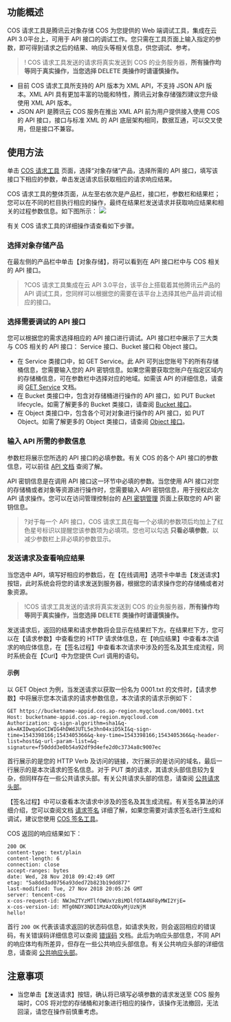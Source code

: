 ## 功能概述

COS 请求工具是腾讯云对象存储 COS 为您提供的 Web 端调试工具，集成在云 API 3.0平台上，可用于 API 接口的调试工作。您只需在工具页面上输入指定的参数，即可得到请求之后的结果、响应头等相关信息，供您调试、参考。

>! COS 请求工具发送的请求将真实发送到 COS 的业务服务器，**所有操作均等同于真实操作，当您选择 DELETE 类操作时请谨慎操作。**

- 目前 COS 请求工具所支持的 API 版本为 XML API，不支持 JSON API 版本。XML API 具有更加丰富的功能和特性，腾讯云对象存储强烈建议您升级使用 XML API 版本。
- JSON API 是腾讯云 COS 服务在推出 XML API 前为用户提供接入使用 COS 的 API 接口，接口与标准 XML 的 API 底层架构相同，数据互通，可以交叉使用，但是接口不兼容。

## 使用方法

单击 [COS 请求工具](https://console.cloud.tencent.com/api/explorer?Product=cos) 页面，选择“对象存储”产品，选择所需的 API 接口，填写该接口下相应的参数，单击发送请求后获取相应的请求响应结果。

COS 请求工具的整体页面，从左至右依次是产品栏，接口栏，参数栏和结果栏；您可以在不同的栏目执行相应的操作，最终在结果栏发送请求并获取响应结果和相关的过程参数信息。如下图所示：
![](https://main.qcloudimg.com/raw/1d38b2e84aa0f63b462b6117c0b0c5d0.png)

有关 COS 请求工具的详细操作请查看如下步骤。

### 选择对象存储产品

在最左侧的产品栏中单击【对象存储】，将可以看到在 API 接口栏中与 COS 相关的 API 接口。

>?COS 请求工具集成在云 API 3.0平台，该平台上搭载着其他腾讯云产品的 API 调试工具，您同样可以根据您的需要在该平台上选择其他产品并调试相应的接口。

### 选择需要调试的 API 接口

您可以根据您的需求选择相应的 API 接口进行调试。API 接口栏中展示了三大类与 COS 相关的 API 接口： Service 接口、Bucket 接口和 Object 接口。

- 在 Service 类接口中，如 GET Service。此 API 可列出您账号下的所有存储桶信息，您需要输入您的 API 密钥信息。如果您需要获取您账户在指定区域内的存储桶信息，可在参数栏中选择对应的地域。如需该 API 的详细信息，请查阅 [GET Service](https://cloud.tencent.com/document/product/436/8291) 文档。
- 在 Bucket 类接口中，包含对存储桶进行操作的 API 接口，如 PUT Bucket lifecycle。如需了解更多的 Bucket 类接口，请查阅 [Bucket 接口](https://cloud.tencent.com/document/product/436/7731)。
- 在 Object 类接口中，包含各个可对对象进行操作的 API 接口，如 PUT Object。如需了解更多的 Object 类接口，请查阅 [Object 接口](https://cloud.tencent.com/document/product/436/7739)。

### 输入 API 所需的参数信息

参数栏将展示您所选的 API 接口的必填参数。有关 COS 的各个 API 接口的参数信息，可以前往 [API 文档](https://cloud.tencent.com/document/product/436/10009) 查阅了解。

API 密钥信息是在调用 API 接口这一环节中必填的参数。当您使用 API 接口对您的存储桶或者对象等资源进行操作时，您需要输入 API 密钥信息，用于授权此次 API 请求操作。您可以在访问管理控制台的 [API 密钥管理](https://console.cloud.tencent.com/cam/capi) 页面上获取您的 API 密钥信息。

>?对于每一个 API 接口，COS 请求工具在每一个必填的参数项后均加上了红色星号标识以提醒您该参数项为必填项。您也可以勾选 **只看必填参数**，以减少参数栏上非必填的参数显示。

### 发送请求及查看响应结果

当您选中 API，填写好相应的参数后，在【在线调用】选项卡中单击【发送请求】按钮，此时系统会将您的请求发送到服务器，根据您的请求操作您的存储桶或者对象资源。

>!COS 请求工具发送的请求将真实发送到 COS 的业务服务器，**所有操作均等同于真实操作，当您选择 DELETE 类操作时请谨慎操作。**

发送请求后，返回的结果和请求参数将会显示在结果栏下方。在结果栏下方，您可以在【请求参数】中查看您的 HTTP 请求体信息，在【响应结果】中查看本次请求的响应体信息，在【签名过程】中查看本次请求中涉及的签名及其生成流程，同时系统会在【Curl】中为您提供 Curl 调用的语句。

#### 示例

以 GET Object 为例，当发送请求以获取一份名为 0001.txt 的文件时，【请求参数】中将展示您本次请求的请求参数信息，本次请求的请求示例如下：

```
GET https://bucketname-appid.cos.ap-region.myqcloud.com/0001.txt
Host: bucketname-appid.cos.ap-region.myqcloud.com
Authorization: q-sign-algorithm=sha1&q-ak=AKIDwqaGoCIWIG4hDWdJUTL5e3hn04xiD5kI&q-sign-time=1543398166;1543405366&q-key-time=1543398166;1543405366&q-header-list=host&q-url-param-list=&q-signature=f50ddd3e0b54a92df9d4efe2d0c3734a8c9007ec
```

首行展示的是您的 HTTP Verb 及访问的链接，次行展示的是访问的域名，最后一行展示的是本次请求的签名信息。对于 PUT 类的请求，其请求头部信息较为复杂，但同样存在一些公共请求头部。有关公共请求头部的信息，请查阅 [公共请求头部](https://cloud.tencent.com/document/product/436/7728)。

【签名过程】中可以查看本次请求中涉及的签名及其生成流程。有关签名算法的详细介绍，您可以查阅文档 [请求签名](https://cloud.tencent.com/document/product/436/7778) 详细了解，如果您需要对请求签名进行生成和调试，建议您使用 [COS 签名工具](https://cos5.cloud.tencent.com/static/cos-sign/)。

COS 返回的响应结果如下：

```
200 OK
content-type: text/plain
content-length: 6
connection: close
accept-ranges: bytes
date: Wed, 28 Nov 2018 09:42:49 GMT
etag: "5a8dd3ad0756a93ded72b823b19dd877"
last-modified: Tue, 27 Nov 2018 20:05:26 GMT
server: tencent-cos
x-cos-request-id: NWJmZTYzMTlfOWUxYzBiMDlfOTA4NF8yMWI2YjE=
x-cos-version-id: MTg0NDY3NDI1MzAzODkyMjUzNjM
hello!
```

首行 `200 OK` 代表该请求返回的状态码信息，如请求失败，则会返回相应的错误码，有关错误码详细信息可以查阅 [错误码](https://cloud.tencent.com/document/product/436/7730) 文档。此后为响应头部信息，不同 API 的响应体均有所差异，但存在一些公共响应头部信息。有关公共响应头部的详细信息，请查阅 [公共响应头部](https://cloud.tencent.com/document/product/436/7729)。



## 注意事项

- 当您单击【发送请求】按钮，确认将已填写必填参数的请求发送至 COS 服务端时，COS 将对您的存储桶和对象进行相应的操作，该操作无法撤回，无法回滚，请您在操作前慎重考虑。
